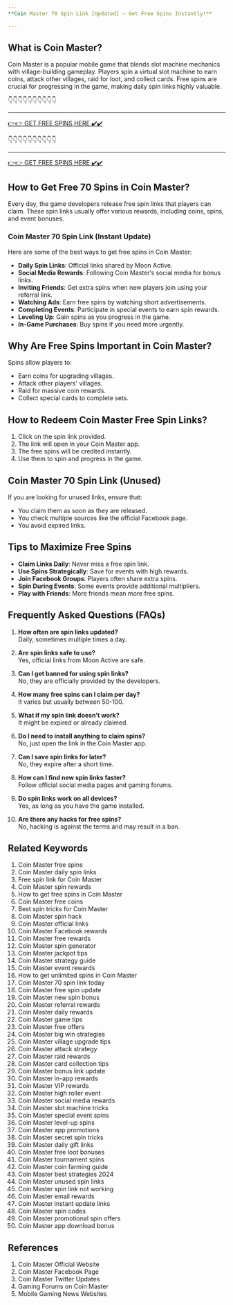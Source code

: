 ```yaml
---
**Coin Master 70 Spin Link [Updated] – Get Free Spins Instantly!**

---
```


## What is Coin Master?

Coin Master is a popular mobile game that blends slot machine mechanics with village-building gameplay. Players spin a virtual slot machine to earn coins, attack other villages, raid for loot, and collect cards. Free spins are crucial for progressing in the game, making daily spin links highly valuable.

👇👇👇👇👇👇👇👇👇👇

---

[👉👉 GET FREE SPINS HERE ✔️✔️ ](https://therewardgate.com/free-coin-master-spin/)

👇👇👇👇👇👇👇👇👇👇

---

[👉👉 GET FREE SPINS HERE ✔️✔️ ](https://therewardgate.com/free-coin-master-spin/)


## How to Get Free 70 Spins in Coin Master?

Every day, the game developers release free spin links that players can claim. These spin links usually offer various rewards, including coins, spins, and event bonuses.

### Coin Master 70 Spin Link (Instant Update)

Here are some of the best ways to get free spins in Coin Master:

- **Daily Spin Links**: Official links shared by Moon Active.
- **Social Media Rewards**: Following Coin Master’s social media for bonus links.
- **Inviting Friends**: Get extra spins when new players join using your referral link.
- **Watching Ads**: Earn free spins by watching short advertisements.
- **Completing Events**: Participate in special events to earn spin rewards.
- **Leveling Up**: Gain spins as you progress in the game.
- **In-Game Purchases**: Buy spins if you need more urgently.

## Why Are Free Spins Important in Coin Master?

Spins allow players to:

- Earn coins for upgrading villages.
- Attack other players' villages.
- Raid for massive coin rewards.
- Collect special cards to complete sets.

## How to Redeem Coin Master Free Spin Links?

1. Click on the spin link provided.
2. The link will open in your Coin Master app.
3. The free spins will be credited instantly.
4. Use them to spin and progress in the game.

## Coin Master 70 Spin Link (Unused)

If you are looking for unused links, ensure that:

- You claim them as soon as they are released.
- You check multiple sources like the official Facebook page.
- You avoid expired links.

## Tips to Maximize Free Spins

- **Claim Links Daily**: Never miss a free spin link.
- **Use Spins Strategically**: Save for events with high rewards.
- **Join Facebook Groups**: Players often share extra spins.
- **Spin During Events**: Some events provide additional multipliers.
- **Play with Friends**: More friends mean more free spins.

## Frequently Asked Questions (FAQs)

1. **How often are spin links updated?**  
   Daily, sometimes multiple times a day.

2. **Are spin links safe to use?**  
   Yes, official links from Moon Active are safe.

3. **Can I get banned for using spin links?**  
   No, they are officially provided by the developers.

4. **How many free spins can I claim per day?**  
   It varies but usually between 50-100.

5. **What if my spin link doesn’t work?**  
   It might be expired or already claimed.

6. **Do I need to install anything to claim spins?**  
   No, just open the link in the Coin Master app.

7. **Can I save spin links for later?**  
   No, they expire after a short time.

8. **How can I find new spin links faster?**  
   Follow official social media pages and gaming forums.

9. **Do spin links work on all devices?**  
   Yes, as long as you have the game installed.

10. **Are there any hacks for free spins?**  
    No, hacking is against the terms and may result in a ban.

## Related Keywords

1. Coin Master free spins
2. Coin Master daily spin links
3. Free spin link for Coin Master
4. Coin Master spin rewards
5. How to get free spins in Coin Master
6. Coin Master free coins
7. Best spin tricks for Coin Master
8. Coin Master spin hack
9. Coin Master official links
10. Coin Master Facebook rewards
11. Coin Master free rewards
12. Coin Master spin generator
13. Coin Master jackpot tips
14. Coin Master strategy guide
15. Coin Master event rewards
16. How to get unlimited spins in Coin Master
17. Coin Master 70 spin link today
18. Coin Master free spin update
19. Coin Master new spin bonus
20. Coin Master referral rewards
21. Coin Master daily rewards
22. Coin Master game tips
23. Coin Master free offers
24. Coin Master big win strategies
25. Coin Master village upgrade tips
26. Coin Master attack strategy
27. Coin Master raid rewards
28. Coin Master card collection tips
29. Coin Master bonus link update
30. Coin Master in-app rewards
31. Coin Master VIP rewards
32. Coin Master high roller event
33. Coin Master social media rewards
34. Coin Master slot machine tricks
35. Coin Master special event spins
36. Coin Master level-up spins
37. Coin Master app promotions
38. Coin Master secret spin tricks
39. Coin Master daily gift links
40. Coin Master free loot bonuses
41. Coin Master tournament spins
42. Coin Master coin farming guide
43. Coin Master best strategies 2024
44. Coin Master unused spin links
45. Coin Master spin link not working
46. Coin Master email rewards
47. Coin Master instant update links
48. Coin Master spin codes
49. Coin Master promotional spin offers
50. Coin Master app download bonus

## References

1. Coin Master Official Website
2. Coin Master Facebook Page
3. Coin Master Twitter Updates
4. Gaming Forums on Coin Master
5. Mobile Gaming News Websites

